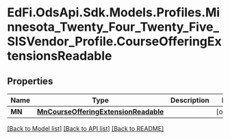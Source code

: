 # EdFi.OdsApi.Sdk.Models.Profiles.Minnesota_Twenty_Four_Twenty_Five_SISVendor_Profile.CourseOfferingExtensionsReadable

## Properties

Name | Type | Description | Notes
------------ | ------------- | ------------- | -------------
**MN** | [**MnCourseOfferingExtensionReadable**](MnCourseOfferingExtensionReadable.md) |  | [optional] 

[[Back to Model list]](../README.md#documentation-for-models) [[Back to API list]](../README.md#documentation-for-api-endpoints) [[Back to README]](../README.md)

